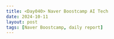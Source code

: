 ```yaml
---
title: <Day040> Naver Boostcamp AI Tech
date: 2024-10-11
layout: post
tags: [Naver Boostcamp, daily report]
---
```

